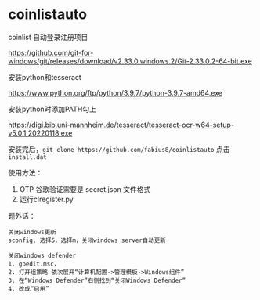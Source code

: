 # coinlistauto
coinlist 自动登录注册项目

https://github.com/git-for-windows/git/releases/download/v2.33.0.windows.2/Git-2.33.0.2-64-bit.exe

安装python和tesseract

https://www.python.org/ftp/python/3.9.7/python-3.9.7-amd64.exe

安装python时添加PATH勾上

https://digi.bib.uni-mannheim.de/tesseract/tesseract-ocr-w64-setup-v5.0.1.20220118.exe

安装完后，`git clone https://github.com/fabius8/coinlistauto`
点击`install.dat`

使用方法：
1. OTP 谷歌验证需要是 secret.json 文件格式
2. 运行clregister.py


题外话：
```
关闭windows更新
sconfig, 选择5，选择m，关闭windows server自动更新

关闭windows defender
1. gpedit.msc，
2. 打开组策略 依次展开“计算机配置->管理模板->Windows组件”
3. 在“Windows Defender”右侧找到“关闭Windows Defender”
4. 改成“启用”
```
